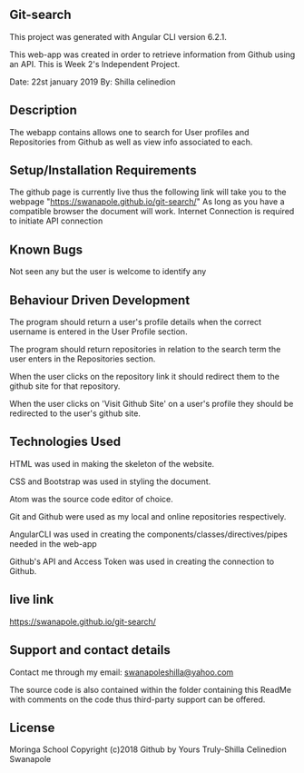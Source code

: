 
## Git-search
This project was generated with Angular CLI version 6.2.1.

This web-app was created in order to retrieve information from Github using an API.
This is Week 2's Independent Project.

Date: 22st january 2019
By: Shilla celinedion

## Description
The webapp contains allows one to search for User profiles and Repositories from Github as well as view info associated to each.

## Setup/Installation Requirements
The github page is currently live thus the following link will take you to the webpage "https://swanapole.github.io/git-search/" As long as you have a compatible browser the document will work. Internet Connection is required to initiate API connection

## Known Bugs
Not seen any but the user is welcome to identify any

## Behaviour Driven Development
The program should return a user's profile details when the correct username is entered in the User Profile section.

The program should return repositories in relation to the search term the user enters in the Repositories section.

When the user clicks on the repository link it should redirect them to the github site for that repository.

When the user clicks on 'Visit Github Site' on a user's profile they should be redirected to the user's github site.

## Technologies Used
HTML was used in making the skeleton of the website.

CSS and Bootstrap was used in styling the document.

Atom was the source code editor of choice.

Git and Github were used as my local and online repositories respectively.

AngularCLI was used in creating the components/classes/directives/pipes needed in the web-app

Github's API and Access Token was used in creating the connection to Github.

## live link
https://swanapole.github.io/git-search/

## Support and contact details
Contact me through my email: swanapoleshilla@yahoo.com

The source code is also contained within the folder containing this ReadMe with comments on the code thus third-party support can be offered.

## License
Moringa School Copyright (c)2018 Github by Yours Truly-Shilla Celinedion Swanapole

